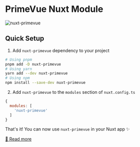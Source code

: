 # PrimeVue Nuxt Module

![nuxt-primevue](https://github.com/primefaces/primevue-nuxt-module/assets/11868120/c35e1180-573f-4650-bbe9-0c79bff71f05)


## Quick Setup

1. Add `nuxt-primevue` dependency to your project

```bash
# Using pnpm
pnpm add -D nuxt-primevue
# Using yarn
yarn add --dev nuxt-primevue
# Using npm
npm install --save-dev nuxt-primevue
```

2. Add `nuxt-primevue` to the `modules` section of `nuxt.config.ts`

```js
{
  modules: [
    'nuxt-primevue'
  ]
}
```

That's it! You can now use `nuxt-primevue` in your Nuxt app ✨

[📖 Read more](https://primevue.org/nuxt/)
